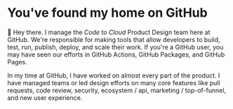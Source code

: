 # You've found my home on GitHub

👋 Hey there. I manage the _Code to Cloud_ Product Design team here at GitHub. We're responsible for making tools that allow developers to build, test, run, publish, deploy, and scale their work. If you're a GitHub user, you may have seen our efforts in GitHub Actions, GitHub Packages, and GitHub Pages.

In my time at GitHub, I have worked on almost every part of the product. I have managed teams or led design efforts on many core features like pull requests, code review, security, ecosystem / api, marketing / top-of-funnel, and new user experience.

